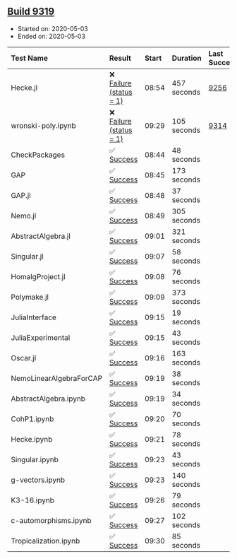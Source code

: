 ## [Build 9319](https://oscarci.mathematik.uni-kl.de/job/oscar/9319/)

* Started on: 2020-05-03
* Ended on: 2020-05-03

| Test Name    | Result | Start | Duration | Last Success | First Failure |
|:-------------|:-------|:------|:---------|:-------------|:--------------|
| Hecke.jl | ❌ [Failure (status = 1)](https://oscarci.mathematik.uni-kl.de/job/oscar/9319/artifact/logs/build-9319/Hecke.jl.log) | 08:54 | 457 seconds | [9256](https://oscarci.mathematik.uni-kl.de/job/oscar/9256/) | [9257](https://oscarci.mathematik.uni-kl.de/job/oscar/9257/) |
| wronski-poly.ipynb | ❌ [Failure (status = 1)](https://oscarci.mathematik.uni-kl.de/job/oscar/9319/artifact/logs/build-9319/wronski-poly.ipynb.log) | 09:29 | 105 seconds | [9314](https://oscarci.mathematik.uni-kl.de/job/oscar/9314/) | [9315](https://oscarci.mathematik.uni-kl.de/job/oscar/9315/) |
| CheckPackages | ✅ [Success](https://oscarci.mathematik.uni-kl.de/job/oscar/9319/artifact/logs/build-9319/CheckPackages.log) | 08:44 | 48 seconds |  |  |
| GAP | ✅ [Success](https://oscarci.mathematik.uni-kl.de/job/oscar/9319/artifact/logs/build-9319/GAP.log) | 08:45 | 173 seconds |  |  |
| GAP.jl | ✅ [Success](https://oscarci.mathematik.uni-kl.de/job/oscar/9319/artifact/logs/build-9319/GAP.jl.log) | 08:48 | 37 seconds |  |  |
| Nemo.jl | ✅ [Success](https://oscarci.mathematik.uni-kl.de/job/oscar/9319/artifact/logs/build-9319/Nemo.jl.log) | 08:49 | 305 seconds |  |  |
| AbstractAlgebra.jl | ✅ [Success](https://oscarci.mathematik.uni-kl.de/job/oscar/9319/artifact/logs/build-9319/AbstractAlgebra.jl.log) | 09:01 | 321 seconds |  |  |
| Singular.jl | ✅ [Success](https://oscarci.mathematik.uni-kl.de/job/oscar/9319/artifact/logs/build-9319/Singular.jl.log) | 09:07 | 58 seconds |  |  |
| HomalgProject.jl | ✅ [Success](https://oscarci.mathematik.uni-kl.de/job/oscar/9319/artifact/logs/build-9319/HomalgProject.jl.log) | 09:08 | 76 seconds |  |  |
| Polymake.jl | ✅ [Success](https://oscarci.mathematik.uni-kl.de/job/oscar/9319/artifact/logs/build-9319/Polymake.jl.log) | 09:09 | 373 seconds |  |  |
| JuliaInterface | ✅ [Success](https://oscarci.mathematik.uni-kl.de/job/oscar/9319/artifact/logs/build-9319/JuliaInterface.log) | 09:15 | 19 seconds |  |  |
| JuliaExperimental | ✅ [Success](https://oscarci.mathematik.uni-kl.de/job/oscar/9319/artifact/logs/build-9319/JuliaExperimental.log) | 09:15 | 43 seconds |  |  |
| Oscar.jl | ✅ [Success](https://oscarci.mathematik.uni-kl.de/job/oscar/9319/artifact/logs/build-9319/Oscar.jl.log) | 09:16 | 163 seconds |  |  |
| NemoLinearAlgebraForCAP | ✅ [Success](https://oscarci.mathematik.uni-kl.de/job/oscar/9319/artifact/logs/build-9319/NemoLinearAlgebraForCAP.log) | 09:19 | 38 seconds |  |  |
| AbstractAlgebra.ipynb | ✅ [Success](https://oscarci.mathematik.uni-kl.de/job/oscar/9319/artifact/logs/build-9319/AbstractAlgebra.ipynb.log) | 09:19 | 34 seconds |  |  |
| CohP1.ipynb | ✅ [Success](https://oscarci.mathematik.uni-kl.de/job/oscar/9319/artifact/logs/build-9319/CohP1.ipynb.log) | 09:20 | 70 seconds |  |  |
| Hecke.ipynb | ✅ [Success](https://oscarci.mathematik.uni-kl.de/job/oscar/9319/artifact/logs/build-9319/Hecke.ipynb.log) | 09:21 | 78 seconds |  |  |
| Singular.ipynb | ✅ [Success](https://oscarci.mathematik.uni-kl.de/job/oscar/9319/artifact/logs/build-9319/Singular.ipynb.log) | 09:23 | 43 seconds |  |  |
| g-vectors.ipynb | ✅ [Success](https://oscarci.mathematik.uni-kl.de/job/oscar/9319/artifact/logs/build-9319/g-vectors.ipynb.log) | 09:23 | 140 seconds |  |  |
| K3-16.ipynb | ✅ [Success](https://oscarci.mathematik.uni-kl.de/job/oscar/9319/artifact/logs/build-9319/K3-16.ipynb.log) | 09:26 | 79 seconds |  |  |
| c-automorphisms.ipynb | ✅ [Success](https://oscarci.mathematik.uni-kl.de/job/oscar/9319/artifact/logs/build-9319/c-automorphisms.ipynb.log) | 09:27 | 102 seconds |  |  |
| Tropicalization.ipynb | ✅ [Success](https://oscarci.mathematik.uni-kl.de/job/oscar/9319/artifact/logs/build-9319/Tropicalization.ipynb.log) | 09:30 | 85 seconds |  |  |
